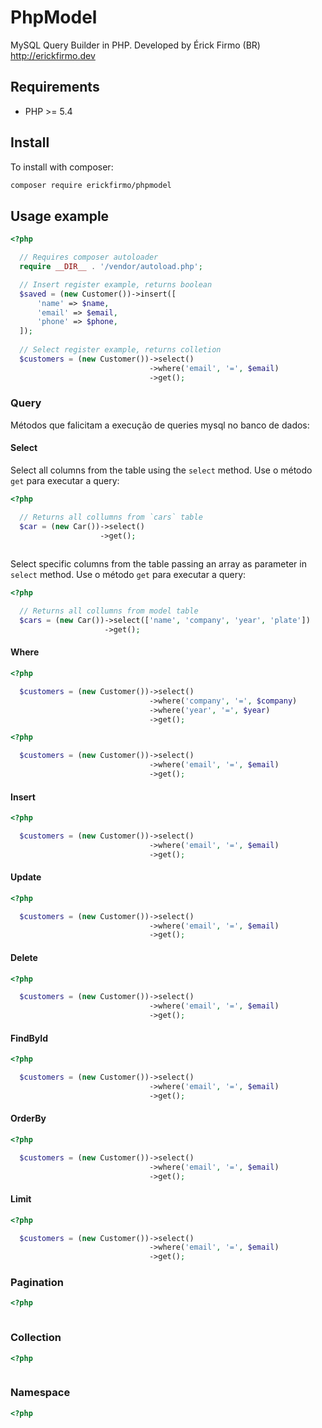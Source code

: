 # PhpModel
 MySQL Query Builder in PHP. Developed by Érick Firmo (BR) http://erickfirmo.dev
 
## Requirements
- PHP >= 5.4

## Install
To install with composer:

```sh
composer require erickfirmo/phpmodel
```

## Usage example
```php
<?php

  // Requires composer autoloader
  require __DIR__ . '/vendor/autoload.php';

  // Insert register example, returns boolean
  $saved = (new Customer())->insert([
      'name' => $name,
      'email' => $email,
      'phone' => $phone,
  ]);
  
  // Select register example, returns colletion
  $customers = (new Customer())->select()
                               ->where('email', '=', $email)
                               ->get();

```

### Query
Métodos que falicitam a execução de queries mysql no banco de dados:

#### Select

Select all columns from the table using the `select` method. Use o método `get` para executar a query:
```php
<?php

  // Returns all collumns from `cars` table
  $car = (new Car())->select()
                    ->get();
  
```

Select specific columns from the table passing an array as parameter in `select` method. Use o método `get` para executar a query:
```php
<?php

  // Returns all collumns from model table
  $cars = (new Car())->select(['name', 'company', 'year', 'plate'])
                     ->get();


```

#### Where
```php
<?php

  $customers = (new Customer())->select()
                               ->where('company', '=', $company)
                               ->where('year', '=', $year)
                               ->get();

```

```php
<?php

  $customers = (new Customer())->select()
                               ->where('email', '=', $email)
                               ->get();

```

#### Insert
```php
<?php

  $customers = (new Customer())->select()
                               ->where('email', '=', $email)
                               ->get();

```

#### Update
```php
<?php

  $customers = (new Customer())->select()
                               ->where('email', '=', $email)
                               ->get();

```

#### Delete
```php
<?php

  $customers = (new Customer())->select()
                               ->where('email', '=', $email)
                               ->get();

```

#### FindById
```php
<?php

  $customers = (new Customer())->select()
                               ->where('email', '=', $email)
                               ->get();

```

#### OrderBy
```php
<?php

  $customers = (new Customer())->select()
                               ->where('email', '=', $email)
                               ->get();

```

#### Limit
```php
<?php

  $customers = (new Customer())->select()
                               ->where('email', '=', $email)
                               ->get();

```
### Pagination
```php
<?php



```

### Collection
```php
<?php



```

### Namespace

```php
<?php

```

<!-- Relationships -->

<!-- Exceptions -->


<!--## License -->

<!--<a href="https://erickfirmo.dev" target="_blank">Érick Firmo</a>-->

